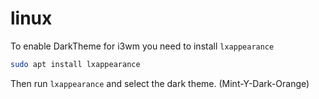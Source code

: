 # linux

To enable DarkTheme for i3wm you need to install `lxappearance` 

```bash
sudo apt install lxappearance
```

Then run `lxappearance` and select the dark theme. (Mint-Y-Dark-Orange)
